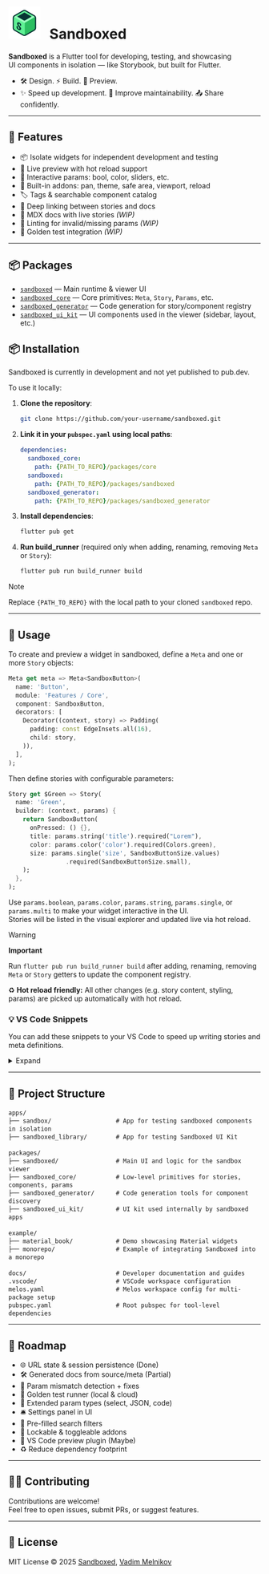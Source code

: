 # <img src="https://raw.githubusercontent.com/sboxed/sandboxed-assets/main/logos/logo-64.png" alt="logo" /> Sandboxed

**Sandboxed** is a Flutter tool for developing, testing, and showcasing  
UI components in isolation — like Storybook, but built for Flutter.  
 
- 🛠️ Design. ⚡ Build. 🔁 Preview.  
- ✨ Speed up development. 🧼 Improve maintainability. 📤 Share confidently.

---

## 🚀 Features

- 📦 Isolate widgets for independent development and testing  
- 🎨 Live preview with hot reload support  
- 🧪 Interactive params: bool, color, sliders, etc.
- 🧩 Built-in addons: pan, theme, safe area, viewport, reload
- 🏷️ Tags & searchable component catalog
- 🔗 Deep linking between stories and docs
- 📄 MDX docs with live stories *(WIP)*
- 🧹 Linting for invalid/missing params *(WIP)*
- 📸 Golden test integration *(WIP)*

---

## 📦 Packages

- [`sandboxed`](packages/sandboxed/README.md) — Main runtime & viewer UI  
- [`sandboxed_core`](packages/sandboxed_core/README.md) — Core primitives: `Meta`, `Story`, `Params`, etc.  
- [`sandboxed_generator`](packages/sandboxed_generator/README.md) — Code generation for story/component registry  
- [`sandboxed_ui_kit`](packages/sandboxed_ui_kit/README.md) — UI components used in the viewer (sidebar, layout, etc.)

## 📦 Installation

Sandboxed is currently in development and not yet published to pub.dev.

To use it locally:

1. **Clone the repository**:
    ```bash
    git clone https://github.com/your-username/sandboxed.git
    ```

2. **Link it in your `pubspec.yaml` using local paths**:

    ```yaml
    dependencies:
      sandboxed_core:
        path: {PATH_TO_REPO}/packages/core
      sandboxed:
        path: {PATH_TO_REPO}/packages/sandboxed
      sandboxed_generator:
        path: {PATH_TO_REPO}/packages/sandboxed_generator
    ```

3. **Install dependencies**:
    ```bash
    flutter pub get
    ```

4. **Run build_runner** (required only when adding, renaming, removing `Meta` or `Story`):
    ```bash
    flutter pub run build_runner build
    ```

> [!NOTE]
> Replace `{PATH_TO_REPO}` with the local path to your cloned `sandboxed` repo.

---

## 🧰 Usage


To create and preview a widget in sandboxed, define a `Meta` and one or more `Story` objects:

```dart
Meta get meta => Meta<SandboxButton>(
  name: 'Button',
  module: 'Features / Core',
  component: SandboxButton,
  decorators: [
    Decorator((context, story) => Padding(
      padding: const EdgeInsets.all(16),
      child: story,
    )),
  ],
);
```

Then define stories with configurable parameters:

```dart
Story get $Green => Story(
  name: 'Green',
  builder: (context, params) {
    return SandboxButton(
      onPressed: () {},
      title: params.string('title').required("Lorem"),
      color: params.color('color').required(Colors.green),
      size: params.single('size', SandboxButtonSize.values)
                .required(SandboxButtonSize.small),
    );
  },
);
```

Use `params.boolean`, `params.color`, `params.string`, `params.single`, or `params.multi` to make your widget interactive in the UI.  
Stories will be listed in the visual explorer and updated live via hot reload.

> [!WARNING]
> **Important**
> 
> Run `flutter pub run build_runner build` after adding, renaming, removing `Meta` or `Story` getters to update the component registry.
>
> ♻️ **Hot reload friendly:** All other changes (e.g. story content, styling, params) are picked up automatically with hot reload.

### 💡 VS Code Snippets

You can add these snippets to your VS Code to speed up writing stories and meta definitions.

<details>
<summary>Expand</summary>

#### How to add:

1. Open Command Palette → `Preferences: Configure User Snippets`
2. Create or open a global or workspace snippet file
3. Paste the following:

```json
{
  "Meta + Story": {
    "prefix": "metastory",
    "description": "Creates a new Sandboxed Story with default Meta",
    "body": [
      "import 'package:flutter/widgets.dart';",
      "import 'package:sandboxed_core/sandboxed_core.dart';",
      "",
      "Meta get meta => Meta<${1:Widget}>();",
      "",
      "Story get $${2:Default} => Story($0);"
    ]
  },
  "Story": {
    "prefix": "story",
    "description": "Creates a new Sandboxed Story",
    "body": [
      "Story get $${2:Default} => Story($0);"
    ]
  },
  "Story Config": {
    "prefix": "storyconfig",
    "description": "Creates a global story config",
    "body": [
      "import 'package:sandboxed_core/sandboxed_core.dart';",
      "",
      "Config get config => Config(",
      "  module: '',",
      ");"
    ]
  }
}
```

</details>

---

## 📁 Project Structure

```
apps/
├── sandbox/                  # App for testing sandboxed components in isolation
├── sandboxed_library/        # App for testing Sandboxed UI Kit

packages/
├── sandboxed/                # Main UI and logic for the sandbox viewer
├── sandboxed_core/           # Low-level primitives for stories, components, params
├── sandboxed_generator/      # Code generation tools for component discovery
├── sandboxed_ui_kit/         # UI kit used internally by sandboxed apps

example/
├── material_book/            # Demo showcasing Material widgets
├── monorepo/                 # Example of integrating Sandboxed into a monorepo

docs/                         # Developer documentation and guides
.vscode/                      # VSCode workspace configuration
melos.yaml                    # Melos workspace config for multi-package setup
pubspec.yaml                  # Root pubspec for tool-level dependencies
```

---

## 📅 Roadmap

- 🌐 URL state & session persistence (Done)
- 🛠 Generated docs from source/meta (Partial)
- 🧠 Param mismatch detection + fixes
- 🧪 Golden test runner (local & cloud)
- 🧰 Extended param types (select, JSON, code)
- 🛎 Settings panel in UI
- 🧭 Pre-filled search filters
- 🧩 Lockable & toggleable addons
- 🧠 VS Code preview plugin (Maybe)
- ♻️ Reduce dependency footprint

---

## 🧑‍💻 Contributing

Contributions are welcome!  
Feel free to open issues, submit PRs, or suggest features.

---

## 📄 License

MIT License © 2025 [Sandboxed](https://github.com/sboxed), [Vadim Melnikov](https://github.com/rIIh)